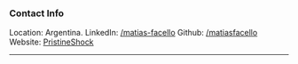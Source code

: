 ### Contact Info

Location: Argentina.
LinkedIn: [/matias-facello](https://www.linkedin.com/in/matias-facello/)
Github: [/matiasfacello](https://www.github.com/matiasfacello)
Website: [PristineShock](www.pristineshock.com)

---
